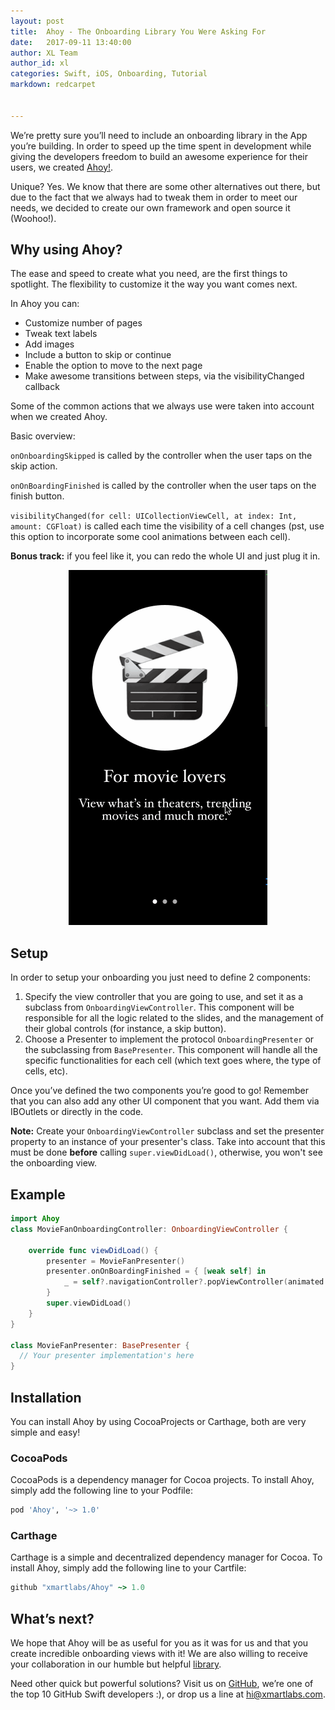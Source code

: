 ```yaml
---
layout: post
title:  Ahoy - The Onboarding Library You Were Asking For
date:   2017-09-11 13:40:00
author: XL Team
author_id: xl
categories: Swift, iOS, Onboarding, Tutorial
markdown: redcarpet


---
```


We’re pretty sure you’ll need to include an onboarding library in the App you’re building. In order to speed up the time spent in development while giving the developers freedom to build an awesome experience for their users, we created [Ahoy!](https://github.com/xmartlabs/Ahoy).

Unique?
Yes. We know that there are some other alternatives out there, but due to the fact that we always had to tweak them in order to meet our needs, we decided to create our own framework and open source it (Woohoo!).

## Why using Ahoy?
The ease and speed to create what you need, are the first things to spotlight.
The flexibility to customize it the way you want comes next.

In Ahoy you can:
* Customize number of pages
* Tweak text labels
* Add images
* Include a button to skip or continue
* Enable the option to move to the next page
* Make awesome transitions between steps, via the visibilityChanged callback

Some of the common actions that we always use were taken into account when we created Ahoy.

Basic overview:

`onOnboardingSkipped` is called by the controller when the user taps on the skip action.

`onOnBoardingFinished` is called by the controller when the user taps on the finish button.

`visibilityChanged(for cell: UICollectionViewCell, at index: Int, amount: CGFloat)` is called each time the visibility of a cell changes (pst, use this option to incorporate some cool animations between each cell).

**Bonus track:** if you feel like it, you can redo the whole UI and just plug it in.

<p align='center'>
  <img src='https://raw.githubusercontent.com/xmartlabs/Ahoy/master/movie.gif' alt='Ahoy in action!'/>
</p>



## Setup
In order to setup your onboarding you just need to define 2 components:

1. Specify the view controller that you are going to use, and set it as a subclass from `OnboardingViewController`.
This component will be responsible for all the logic related to the slides, and the management of their global controls (for instance, a skip button).
2. Choose a Presenter to implement the protocol `OnboardingPresenter` or the subclassing from `BasePresenter`.
This component will handle all the specific functionalities for each cell (which text goes where, the type of cells, etc).

Once you’ve defined the two components you’re good to go! Remember that you can also add any other UI component that you want. Add them via IBOutlets or directly in the code.

**Note:** Create your `OnboardingViewController` subclass and set the presenter property to an instance of your presenter's class. Take into account that this must be done **before** calling `super.viewDidLoad()`, otherwise, you won't see the onboarding view.

## Example
```swift
import Ahoy
class MovieFanOnboardingController: OnboardingViewController {

    override func viewDidLoad() {
        presenter = MovieFanPresenter()
        presenter.onOnBoardingFinished = { [weak self] in
            _ = self?.navigationController?.popViewController(animated: true)
        }
        super.viewDidLoad()
    }
}

class MovieFanPresenter: BasePresenter {
  // Your presenter implementation's here
}
```



## Installation
You can install Ahoy by using CocoaProjects or Carthage, both are very simple and easy!

### CocoaPods
CocoaPods is a dependency manager for Cocoa projects.
To install Ahoy, simply add the following line to your Podfile:
```ruby
pod 'Ahoy', '~> 1.0'
```

### Carthage
Carthage is a simple and decentralized dependency manager for Cocoa.
To install Ahoy, simply add the following line to your Cartfile:
```ruby
github "xmartlabs/Ahoy" ~> 1.0
```

## What’s next?
We hope that Ahoy will be as useful for you as it was for us and that you create incredible onboarding views with it! We are also willing to receive your collaboration in our humble but helpful [library](https://github.com/xmartlabs/Ahoy).


Need other quick but powerful solutions?
Visit us on [GitHub](https://github.com/xmartlabs), we’re one of the top 10 GitHub Swift developers :), or drop us a line at <hi@xmartlabs.com>.
